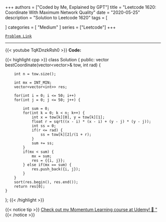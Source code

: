 
+++
authors = ["Coded by Me, Explained by GPT"]
title = "Leetcode 1620: Coordinate With Maximum Network Quality"
date = "2020-05-25"
description = "Solution to Leetcode 1620"
tags = [
    
]
categories = [
    "Medium"
]
series = ["Leetcode"]
+++



[`Problem Link`](https://leetcode.com/problems/coordinate-with-maximum-network-quality/description/)

---
{{< youtube TqKDnzkRsh0 >}}
**Code:**

{{< highlight cpp >}}
class Solution {
public:
    vector<int> bestCoordinate(vector<vector<int>>& tow, int rad) {
        
        int n = tow.size();
    
        int mx = INT_MIN;
        vector<vector<int>> res;
        
        for(int i = 0; i <= 50; i++)
        for(int j = 0; j <= 50; j++) {
            
            int sum = 0;
            for(int k = 0; k < n; k++) {
                int x = tow[k][0], y = tow[k][1];
                float r = sqrt((x - i) * (x - i) + (y - j) * (y - j));
                int ss = 0;
                if(r <= rad) {
                    ss = tow[k][2]/(1 + r);
                }
                sum += ss;
            }
            if(mx < sum) {
                mx = sum;
                res = {{i, j}};
            } else if(mx == sum) {
                res.push_back({i, j});
            }
        }
        sort(res.begin(), res.end());
        return res[0];
    }
};
{{< /highlight >}}



{{< notice tip >}}
[Check out my Momentum Learning course at Udemy! 🚀 "](https://www.udemy.com/course/blind-75-the-data-structures-and-algorithms-essentials/)
{{< /notice >}}

